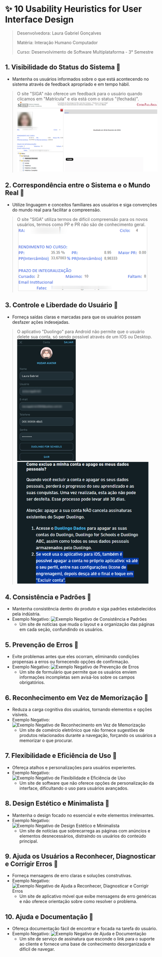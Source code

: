 # ✨ 10 Usability Heuristics for User Interface Design

> Desenvolvedora: Laura Gabriel Gonçalves
> 
> Matéria: Interação Humano Computador
>
> Curso: Desenvolvimento de Software Multiplataforma - 3° Semestre

## 1. Visibilidade do Status do Sistema 🌱
- Mantenha os usuários informados sobre o que está acontecendo no sistema através de feedback apropriado e em tempo hábil.
> O site "SIGA" não oferece um feedback para o usuário quando clicamos em "Matrícula" e ela está com o status "(fechada)".
  ![Exemplo Negativo de Visibilidade do Status do Sistema](/IHC/imagens/siga1.png)

## 2. Correspondência entre o Sistema e o Mundo Real 🌱
- Utilize linguagem e conceitos familiares aos usuários e siga convenções do mundo real para facilitar a compreensão.
> O site "SIGA" utiliza termos de difícil compreensão para os novos usuários, termos como PP e PR não são de conhecimento geral.
  ![Exemplo Negativo de Correspondência entre o Sistema e o Mundo Real](/IHC/imagens/siga2.png)

## 3. Controle e Liberdade do Usuário 🌱
- Forneça saídas claras e marcadas para que os usuários possam desfazer ações indesejadas.
> O aplicativo "Duolingo" para Android não permite que o usuário delete sua conta, só sendo possível através de um IOS ou Desktop.
> <img src="/IHC/imagens/duolingo2.jpg" alt="Exemplo Negativo de Controle e Liberdade do Usuário" width=auto height=400> <img src="/IHC/imagens/duolingo1.png" alt="Exemplo Negativo de Controle e Liberdade do Usuário" width=auto height=400>

## 4. Consistência e Padrões 🌱
- Mantenha consistência dentro do produto e siga padrões estabelecidos pela indústria.
- Exemplo Negativo: ![Exemplo Negativo de Consistência e Padrões](imagem4.png)
  - Um site de notícias que muda o layout e a organização das páginas em cada seção, confundindo os usuários.

## 5. Prevenção de Erros 🌱
- Evite problemas antes que eles ocorram, eliminando condições propensas a erros ou fornecendo opções de confirmação.
- Exemplo Negativo: ![Exemplo Negativo de Prevenção de Erros](imagem5.png)
  - Um site de formulário que permite que os usuários enviem informações incompletas sem avisá-los sobre os campos obrigatórios.

## 6. Reconhecimento em Vez de Memorização 🌱
- Reduza a carga cognitiva dos usuários, tornando elementos e opções visíveis.
- Exemplo Negativo: ![Exemplo Negativo de Reconhecimento em Vez de Memorização](imagem6.png)
  - Um site de comércio eletrônico que não fornece sugestões de produtos relacionados durante a navegação, forçando os usuários a memorizar o que procurar.

## 7. Flexibilidade e Eficiência de Uso 🌱
- Ofereça atalhos e personalizações para usuários experientes.
- Exemplo Negativo: ![Exemplo Negativo de Flexibilidade e Eficiência de Uso](imagem7.png)
  - Um site de software que não oferece opções de personalização da interface, dificultando o uso para usuários avançados.

## 8. Design Estético e Minimalista 🌱
- Mantenha o design focado no essencial e evite elementos irrelevantes.
- Exemplo Negativo: ![Exemplo Negativo de Design Estético e Minimalista](imagem8.png)
  - Um site de notícias que sobrecarrega as páginas com anúncios e elementos desnecessários, distraíndo os usuários do conteúdo principal.

## 9. Ajuda os Usuários a Reconhecer, Diagnosticar e Corrigir Erros 🌱
- Forneça mensagens de erro claras e soluções construtivas.
- Exemplo Negativo: ![Exemplo Negativo de Ajuda a Reconhecer, Diagnosticar e Corrigir Erros](imagem9.png)
  - Um site de aplicativo móvel que exibe mensagens de erro genéricas e não oferece orientação sobre como resolver o problema.

## 10. Ajuda e Documentação 🌱
- Ofereça documentação fácil de encontrar e focada na tarefa do usuário.
- Exemplo Negativo: ![Exemplo Negativo de Ajuda e Documentação](imagem10.png)
  - Um site de serviço de assinatura que esconde o link para o suporte ao cliente e fornece uma base de conhecimento desorganizada e difícil de navegar.
